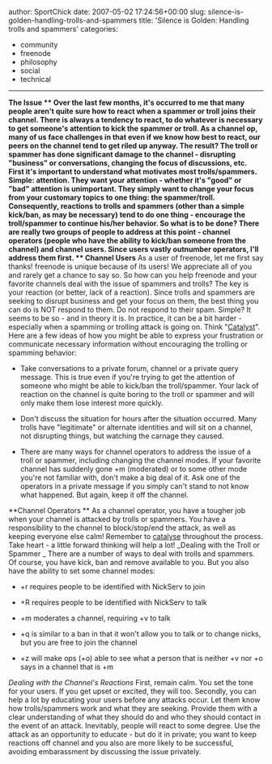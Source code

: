 author: SportChick
date: 2007-05-02 17:24:56+00:00
slug: silence-is-golden-handling-trolls-and-spammers
title: 'Silence is Golden: Handling trolls and spammers'
categories:
- community
- freenode
- philosophy
- social
- technical
---

**The Issue **
Over the last few months, it's occurred to me that many people aren't quite sure how to react when a spammer or troll joins their channel.  There is always a tendency to react, to do whatever is necessary to get someone's attention to kick the spammer or troll.  As a channel op, many of us face challenges in that even if we know how best to react, our peers on the channel tend to get riled up anyway.  The result?  The troll or spammer has done significant damage to the channel - disrupting "business" or conversations, changing the focus of discussions, etc.
First it's important to understand what motivates most trolls/spammers.  Simple: attention.  They want your attention - whether it's "good" or "bad" attention is unimportant.  They simply want to change your focus from your customary topics to one thing: the spammer/troll.  Consequently, reactions to trolls and spammers (other than a simple kick/ban, as may be necessary) tend to do one thing - encourage the troll/spammer to continue his/her behavior.
So what is to be done?  There are really two groups of people to address at this point - channel operators (people who have the ability to kick/ban someone from the channel) and channel users.  Since users vastly outnumber operators, I'll address them first.
** Channel Users**
As a user of freenode, let me first say thanks!  freenode is unique because of its users!  We appreciate all of you and rarely get a chance to say so.  So how can you help freenode and your favorite channels deal with the issue of spammers and trolls?  The key is your reaction (or better, lack of a reaction).  Since trolls and spammers are seeking to disrupt business and get your focus on them, the best thing you can do is NOT respond to them.  Do not respond to their spam.  Simple?  It seems to be so - and in theory it is.  In practice, it can be a bit harder - especially when a spamming or trolling attack is going on.  Think "[Catalyst](http://freenode.net/catalysts.shtml)".
Here are a few ideas of how you might be able to express your frustration or communicate necessary information without encouraging the trolling or spamming behavior:



	
  * Take conversations to a private forum, channel or a private query message. This is true even if you're trying to get the attention of someone who might be able to kick/ban the troll/spammer. Your lack of reaction on the channel is quite boring to the troll or spammer and will only make them lose interest more quickly.

	
  * Don't discuss the situation for hours after the situation occurred. Many trolls have "legitimate" or alternate identities and will sit on a channel, not disrupting things, but watching the carnage they caused.

	
  * There are many ways for channel operators to address the issue of a troll or spammer, including changing the channel modes. If your favorite channel has suddenly gone +m (moderated) or to some other mode you're not familiar with, don't make a big deal of it. Ask one of the operators in a private message if you simply can't stand to not know what happened. But again, keep it off the channel.


**Channel Operators **
As a channel operator, you have a tougher job when your channel is attacked by trolls or spammers.  You have  a responsibility to the channel to block/stop/end the attack, as well as keeping everyone else calm!  Remember to [catalyse](http://blog.freenode.net/?p=21#comments) throughout the process.  Take heart - a little forward thinking will help a lot!
_Dealing with the Troll or Spammer _
There are a number of ways to deal with trolls and spammers.  Of course, you have kick, ban and remove available to you.  But you also have the ability to set some channel modes:



	
  * +r requires people to be identified with NickServ to join

	
  * +R requires people to be identified with NickServ to talk

	
  * +m moderates a channel, requiring +v to talk

	
  * +q is similar to a ban in that it won't allow you to talk or to change nicks, but you are free to join the channel

	
  * +z will make ops (+o) able to see what a person that is neither +v nor +o says in a channel that is +m


_Dealing with the Channel's Reactions_
First, remain calm.  You set the tone for your users.  If you get upset or excited, they will too.  Secondly, you can help a lot by educating your users before any attacks occur.  Let them know how trolls/spammers work and what they are seeking.  Provide them with a clear understanding of what they should do and who they should contact in the event of an attack. Inevitably, people will react to some degree.  Use the attack as an opportunity to educate - but do it in private; you want to keep reactions off channel and you also are more likely to be successful, avoiding embarassment by discussing the issue privately.
